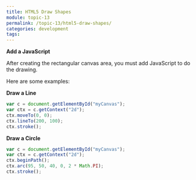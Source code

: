 ```yaml
---
title: HTML5 Draw Shapes
module: topic-13
permalink: /topic-13/html5-draw-shapes/
categories: development
tags:
---
```


<div class="divider-heading"></div>


**Add a JavaScript**

After creating the rectangular canvas area, you must add JavaScript to do the drawing.

Here are some examples:

**Draw a Line**

```js
var c = document.getElementById("myCanvas");
var ctx = c.getContext("2d");
ctx.moveTo(0, 0);
ctx.lineTo(200, 100);
ctx.stroke();
```

**Draw a Circle**

```js
var c = document.getElementById("myCanvas");
var ctx = c.getContext("2d");
ctx.beginPath();
ctx.arc(95, 50, 40, 0, 2 * Math.PI);
ctx.stroke();
```
